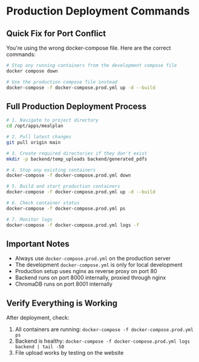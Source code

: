 # Production Deployment Commands

## Quick Fix for Port Conflict

You're using the wrong docker-compose file. Here are the correct commands:

```bash
# Stop any running containers from the development compose file
docker compose down

# Use the production compose file instead
docker-compose -f docker-compose.prod.yml up -d --build
```

## Full Production Deployment Process

```bash
# 1. Navigate to project directory
cd /opt/apps/mealplan

# 2. Pull latest changes
git pull origin main

# 3. Create required directories if they don't exist
mkdir -p backend/temp_uploads backend/generated_pdfs

# 4. Stop any existing containers
docker-compose -f docker-compose.prod.yml down

# 5. Build and start production containers
docker-compose -f docker-compose.prod.yml up -d --build

# 6. Check container status
docker-compose -f docker-compose.prod.yml ps

# 7. Monitor logs
docker-compose -f docker-compose.prod.yml logs -f
```

## Important Notes

- Always use `docker-compose.prod.yml` on the production server
- The development `docker-compose.yml` is only for local development
- Production setup uses nginx as reverse proxy on port 80
- Backend runs on port 8000 internally, proxied through nginx
- ChromaDB runs on port 8001 internally

## Verify Everything is Working

After deployment, check:
1. All containers are running: `docker-compose -f docker-compose.prod.yml ps`
2. Backend is healthy: `docker-compose -f docker-compose.prod.yml logs backend | tail -50`
3. File upload works by testing on the website